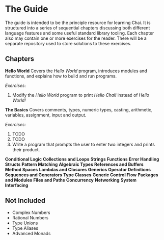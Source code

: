 # The Guide
The guide is intended to be the principle resource for learning Chai.  It is structured into a series of sequential chapters discussing both different language features and some useful standard library tooling.  Each chapter also may contain one or more exercises for the reader.  There will be a separate repository used to store solutions to these exercises.

## Chapters
**Hello World**
Covers the *Hello World* program, introduces modules and functions, and explains how to build and run programs.

*Exercises*: 
1. Modify the *Hello World* program to print *Hello Chai!* instead of *Hello World!*

**The Basics**
Covers comments, types, numeric types, casting, arithmetic, variables, assignment, input and output.

*Exercises*:
1. TODO
2. TODO
3. Write a program that prompts the user to enter two integers and prints their product.

**Conditional Logic**
**Collections and Loops**
**Strings**
**Functions**
**Error Handling**
**Structs**
**Pattern Matching**
**Algebraic Types**
**References and Buffers**
**Method Spaces**
**Lambdas and Closures**
**Generics**
**Operator Definitions**
**Sequences and Generators**
**Type Classes**
**Generic Control Flow**
**Packages and Modules**
**Files and Paths**
**Concurrency**
**Networking**
**System Interfacing**

## Not Included
- Complex Numbers
- Rational Numbers
- Type Unions
- Type Aliases
- Advanced Monads
